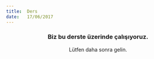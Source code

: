 ```yaml
---
title:  Ders
date:   17/06/2017
---
```


### <center>Biz bu derste üzerinde çalışıyoruz.</center>
<center>Lütfen daha sonra gelin.</center>